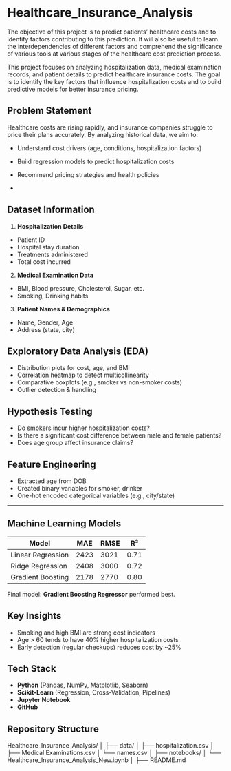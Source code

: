 # Healthcare_Insurance_Analysis
The objective of this project is to predict patients’ healthcare costs and to identify factors  contributing to this prediction. It will also be useful to learn the interdependencies of  different factors and comprehend the significance of various tools at various stages of  the healthcare cost prediction process.


This project focuses on analyzing hospitalization data, medical examination records, and patient details to predict healthcare insurance costs. The goal is to identify the key factors that influence hospitalization costs and to build predictive models for better insurance pricing.


##  Problem Statement
Healthcare costs are rising rapidly, and insurance companies struggle to price their plans accurately. By analyzing historical data, we aim to:
- Understand cost drivers (age, conditions, hospitalization factors)
- Build regression models to predict hospitalization costs
- Recommend pricing strategies and health policies

- 

##  Dataset Information
 1. **Hospitalization Details**
- Patient ID
- Hospital stay duration
- Treatments administered
- Total cost incurred

 2. **Medical Examination Data**
- BMI, Blood pressure, Cholesterol, Sugar, etc.
- Smoking, Drinking habits

 3. **Patient Names & Demographics**
- Name, Gender, Age
- Address (state, city)


##  Exploratory Data Analysis (EDA)

- Distribution plots for cost, age, and BMI
- Correlation heatmap to detect multicollinearity
- Comparative boxplots (e.g., smoker vs non-smoker costs)
- Outlier detection & handling


##  Hypothesis Testing
- Do smokers incur higher hospitalization costs?
- Is there a significant cost difference between male and female patients?
- Does age group affect insurance claims?



##  Feature Engineering
- Extracted age from DOB
- Created binary variables for smoker, drinker
- One-hot encoded categorical variables (e.g., city/state)

---

##  Machine Learning Models

| Model | MAE | RMSE | R² |
|-------|-----|------|----|
| Linear Regression | 2423 | 3021 | 0.71 |
| Ridge Regression | 2408 | 3000 | 0.72 |
| Gradient Boosting | 2178 | 2770 | 0.80 |

 Final model: **Gradient Boosting Regressor** performed best.



 ##  Key Insights

- Smoking and high BMI are strong cost indicators
- Age > 60 tends to have 40% higher hospitalization costs
- Early detection (regular checkups) reduces cost by ~25%



##  Tech Stack
- **Python** (Pandas, NumPy, Matplotlib, Seaborn)
- **Scikit-Learn** (Regression, Cross-Validation, Pipelines)
- **Jupyter Notebook**
- **GitHub**


##  Repository Structure
Healthcare_Insurance_Analysis/
│
├── data/
│ ├── hospitalization.csv
│ ├── Medical Examinations.csv
│ └── names.csv
│
├── notebooks/
│ └── Healthcare_Insurance_Analysis_New.ipynb
│
├── README.md



